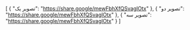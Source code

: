 [
  {
    "تصویر یک": "https://share.google/mewFbhXfQSvagIOtx"
  },
  {
    "تصویر دو": "https://share.google/mewFbhXfQSvagIOtx"
  },
  {
    "تصویر سه": "https://share.google/mewFbhXfQSvagIOtx"
  }
]